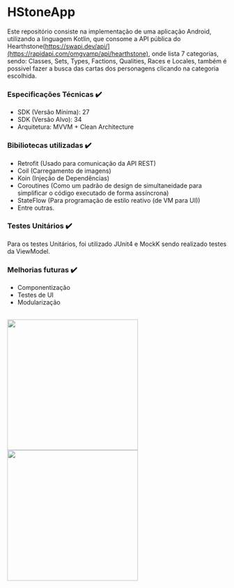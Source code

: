 # HStoneApp
Este repositório consiste na implementação de uma aplicação Android, utilizando a linguagem Kotlin, que consome a API pública do Hearthstone(https://swapi.dev/api/](https://rapidapi.com/omgvamp/api/hearthstone), onde lista 7 categorias, sendo: Classes, Sets, Types, Factions, Qualities, Races e Locales, também é possivel fazer a busca das cartas dos personagens clicando na categoria escolhida.

### Especificações Técnicas ✔️
- SDK (Versão Mínima): 27
- SDK (Versão Alvo): 34
- Arquitetura: MVVM + Clean Architecture
### Bibiliotecas utilizadas ✔️
- Retrofit (Usado para comunicação da API REST)
- Coil (Carregamento de imagens)
- Koin (Injeção de Dependências)
- Coroutines (Como um padrão de design de simultaneidade para simplificar o código executado de forma assíncrona)
- StateFlow (Para programação de estilo reativo (de VM para UI))
- Entre outras.
### Testes Unitários ✔️
Para os testes Unitários, foi utilizado JUnit4 e MockK sendo realizado testes da ViewModel.
### Melhorias futuras ✔️
- Componentização
- Testes de UI
- Modularização
</br>
<img src="https://github.com/moniqueazv13/HStoneApp/assets/67206555/7966550a-e484-4a0a-83b8-e56ec2333418" width="300"/> <img src="https://github.com/moniqueazv13/HStoneApp/assets/67206555/00b1cb4a-1ade-480f-954d-c3753c4a6ebe" width="300"/>
